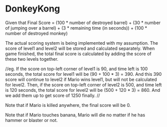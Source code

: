 # DonkeyKong
Given that Final Score = (100 * number of destroyed barrel) + (30 * number of jumping over a barrel) + (3 * remaining time (in seconds)) + (100 * number of destroyed monkey)

The actual scoring system is being implemented with my assumption.
The score of level1 and level2 will be stored and calculated separately.
When game finished, the total final score is calculated by adding the score of these two 
levels together. 

//eg. If the score on top-left corner of level1 is 90, and time left is 100 seconds, the total score for level1 will be
(90 + 100 * 3) = 390. And this 390 score will continue to level2 if Mario wins level1, but will not be calculated for level2. Then, if the score on top-left corner of level2 is 500, and time
left is 120 seconds, the total score for level2 will be
(500 + 120 * 3) = 860. And we add them up to get score of 1250 finally. //

Note that if Mario is killed anywhere, the final score will be 0.

Note that if Mario touches banana, Mario will die no matter if he has hammer or blaster or not.